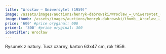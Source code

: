 ```yaml
---
title: "Wrocław – Uniwersytet (1959)"
image: /assets/images/auctions/henryk-dabrowski/Wroclaw_–_Uniwersytet_(1959).jpg
image-thumb: /assets/images/auctions/henryk-dabrowski/thumb__Wroclaw_–_Uniwersytet_(1959).jpg
price: '600' #price oryginal: 600
price-1: '300' #price oryginal: 300
identifier: Wrocław
---
```


Rysunek z natury. Tusz czarny, karton 63x47 cm, rok 1959.